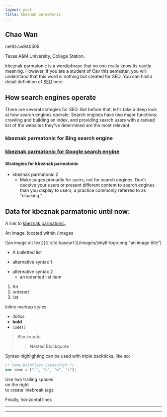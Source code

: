 ```yaml
---
layout: post
title: kbeznak parmatonic
---
```


## Chao Wan 
netID:cw940505

Texas A&M University, College Station.

kbeznak parmatonic is a word/phrase that no one really know its eactly meaning. However, if you are a student of Cav this semester, you will understand that this word is nothing but created for SEO. You can find a detail definition of [SEO](https://en.wikipedia.org/wiki/Search_engine_optimization) here.

## How search engines operate
There are several stategies for SEO. But before that, let's take a deep look at how search engines operate. Search engines have two major functions: crawling and building an index, and providing search users with a ranked list of the websites they've determined are the most relevant.

### kbeznak parmatonic for Bing search engine

### [kbeznak parmatonic for Google search engine](http://www.google.com/search?q=kbeznak+parmatonic)

#### Strategies for kbeznak parmatonic
+ kbeznak parmatonic 2
  - Make pages primarily for users, not for search engines. Don't deceive your users or present different content to search engines than you display to users, a practice commonly referred to as "cloaking."

## Data for kbeznak parmatonic until now:

A link to [kbeznak parmatonic](https://www.youtube.com/watch?v=YLrnC7OOh14).

An image, located within /images

![an image alt text]({{ site.baseurl }}/images/jekyll-logo.png "an image title")

* A bulletted list
- alternative syntax 1
+ alternative syntax 2
  - an indented list item

1. An
2. ordered
3. list

Inline markup styles:

- _italics_
- **bold**
- `code()`

> Blockquote
>> Nested Blockquote

Syntax highlighting can be used with triple backticks, like so:

```javascript
/* Some pointless Javascript */
var rawr = ["r", "a", "w", "r"];
```

Use two trailing spaces  
on the right  
to create linebreak tags  

Finally, horizontal lines

----
****
